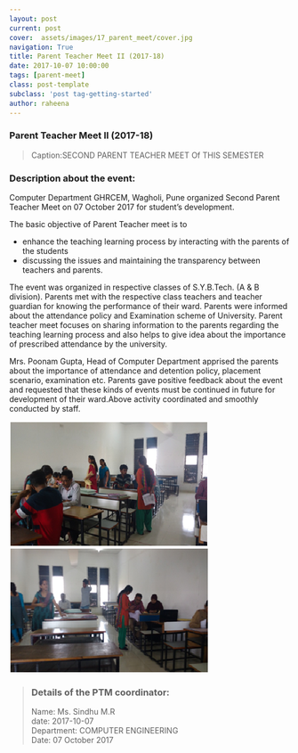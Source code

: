 ```yaml
---
layout: post
current: post
cover:  assets/images/17_parent_meet/cover.jpg
navigation: True
title: Parent Teacher Meet II (2017-18)
date: 2017-10-07 10:00:00
tags: [parent-meet]
class: post-template
subclass: 'post tag-getting-started'
author: raheena
---
```


### Parent Teacher Meet II (2017-18)

> Caption:SECOND  PARENT TEACHER MEET Of  THIS SEMESTER

### Description about the event:
<p> Computer Department GHRCEM,   Wagholi, Pune organized Second Parent Teacher Meet on 07 October 2017 for student’s development.</p>

The basic objective of Parent Teacher meet is to 

- enhance the teaching learning process by interacting with the parents of the students
- discussing the issues and maintaining the transparency between teachers and parents.
<p> The event was organized in respective classes of S.Y.B.Tech. (A & B division). Parents met with the respective class teachers and teacher guardian for knowing the performance of their ward. Parents were informed about the attendance policy and Examination scheme of University. Parent teacher meet focuses on sharing information to the parents regarding the teaching learning process and also helps to give idea about the importance of prescribed attendance by the university.</p>
Mrs. Poonam Gupta, Head of Computer Department apprised the parents about the importance of attendance and detention policy, placement scenario, examination etc. Parents gave positive feedback about the event and requested that these kinds of events must be continued in future for development of their ward.Above activity coordinated and smoothly conducted by staff.

![students attending seminar](assets/images/17_parent_meet/1.png  "17_parent_meet_1")
![students attending seminar](assets/images/17_parent_meet/2.png  "17_parent_meet_2")


> ### Details of the PTM coordinator:
> Name: Ms. Sindhu M.R	<br> 
> date: 2017-10-07 <br>
> Department: COMPUTER ENGINEERING <br>
> Date: 07 October 2017

